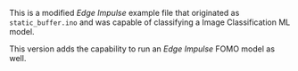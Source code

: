 This is a modified *Edge Impulse* example file that originated as `static_buffer.ino` and was capable of classifying a Image Classification ML model.

This version adds the capability to run an *Edge Impulse* FOMO model as well.

